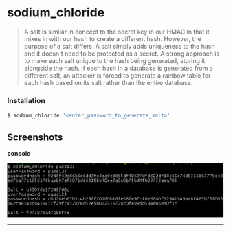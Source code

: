 # sodium_chloride



> A salt is similar in concept to the secret key in our HMAC in that it mixes in with our hash to create a different hash. However, the purpose of a salt differs. A salt simply adds uniqueness to the hash and it doesn't need to be protected as a secret. A strong approach is to make each salt unique to the hash being generated, storing it alongside the hash. If each hash in a database is generated from a different salt, an attacker is forced to generate a rainbow table for each hash based on its salt rather than the entire database. 


### Installation

```sh
$ sodium_chloride '<enter_password_to_generate_salt>'
```

## Screenshots

**console**

![Alt text](/screenshots/screenshot.PNG?raw=true)

---





 




